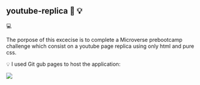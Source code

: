  ## youtube-replica   🔗 💡
 
 💻
 
 The porpose of this excecise is to complete a Microverse prebootcamp challenge  which consist on a youtube page replica using only html and pure css. 
 
 💡 I used Git gub pages to host the application:

[<img src="https://img.icons8.com/external-smashingstocks-hand-drawn-black-smashing-stocks/99/000000/external-click-music-and-multimedia-smashingstocks-hand-drawn-black-smashing-stocks.png" />](https://alyconr.github.io/proyecto-final/)
